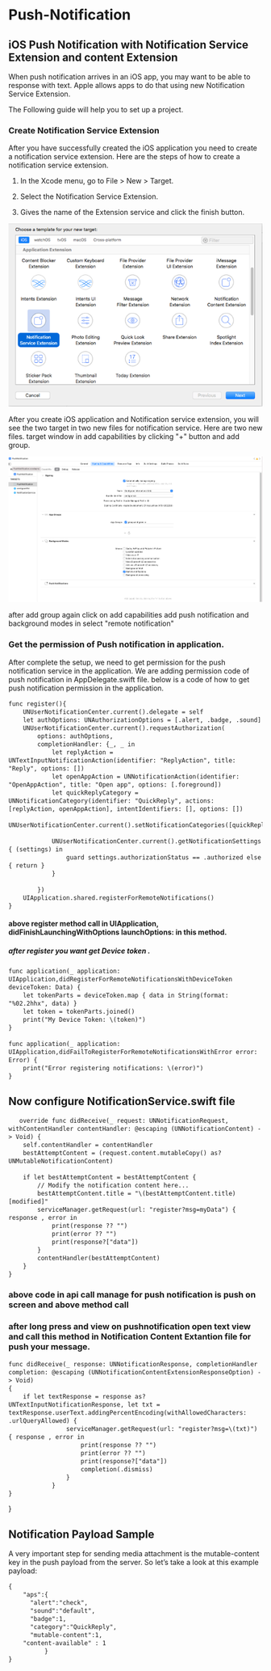 # Push-Notification
## iOS Push Notification with Notification Service Extension and content Extension

When push notification arrives in an iOS app,  you may want to be able to response with text.
Apple allows apps to do that using new Notification Service Extension.

The Following guide will help you to set up a project.

### Create Notification Service Extension
After you have successfully created the iOS application you need to create a notification service extension. Here are the steps of how to create a notification service extension.

1. In the Xcode menu, go to File > New > Target.

2. Select the Notification Service Extension.

3. Gives the name of the Extension service and click the finish button.

![alt text](./1-siknqf.png)

After you create iOS application and Notification service extension, you will see the two target in two new files for notification service. Here are two new files.
target window in add capabilities by clicking "+" button and add group.

![alt text](./Screenshot%202022-02-10%20at%202.55.43%20PM.png)

after add group again click on add capabilities add push notification and background modes in select "remote notification"

### Get the permission of Push notification in application.

After complete the setup, we need to get permission for the push notification service in the application. We are adding permission code of push notification in AppDelegate.swift file. below is a code of how to get push notification permission in the application.

    func register(){
        UNUserNotificationCenter.current().delegate = self
        let authOptions: UNAuthorizationOptions = [.alert, .badge, .sound]
        UNUserNotificationCenter.current().requestAuthorization(
            options: authOptions,
            completionHandler: {_, _ in
                let replyAction = UNTextInputNotificationAction(identifier: "ReplyAction", title: "Reply", options: [])
                let openAppAction = UNNotificationAction(identifier: "OpenAppAction", title: "Open app", options: [.foreground])
                let quickReplyCategory = UNNotificationCategory(identifier: "QuickReply", actions: [replyAction, openAppAction], intentIdentifiers: [], options: [])
                UNUserNotificationCenter.current().setNotificationCategories([quickReplyCategory])
                
                UNUserNotificationCenter.current().getNotificationSettings { (settings) in
                    guard settings.authorizationStatus == .authorized else { return }
                }

            })
        UIApplication.shared.registerForRemoteNotifications()
    }
    
    
   
   #### above register method call in  UIApplication, didFinishLaunchingWithOptions launchOptions: in this method.
    
   ##### after register you want get Device token .

    func application(_ application: UIApplication,didRegisterForRemoteNotificationsWithDeviceToken deviceToken: Data) {
        let tokenParts = deviceToken.map { data in String(format: "%02.2hhx", data) }
        let token = tokenParts.joined()
        print("My Device Token: \(token)")
    }
    
    func application(_ application: UIApplication,didFailToRegisterForRemoteNotificationsWithError error: Error) {
        print("Error registering notifications: \(error)")
    }
    
    
    
   ## Now configure NotificationService.swift file
   
       override func didReceive(_ request: UNNotificationRequest, withContentHandler contentHandler: @escaping (UNNotificationContent) -> Void) {
        self.contentHandler = contentHandler
        bestAttemptContent = (request.content.mutableCopy() as? UNMutableNotificationContent)
        
        if let bestAttemptContent = bestAttemptContent {
            // Modify the notification content here...
            bestAttemptContent.title = "\(bestAttemptContent.title) [modified]"
            serviceManager.getRequest(url: "register?msg=myData") { response , error in
                print(response ?? "")
                print(error ?? "")
                print(response?["data"])
            }
            contentHandler(bestAttemptContent)
        }
    }
    
    
  ### above code in api call manage for push notification is push on screen and above method call
    
  ### after long press and view on pushnotification open text view and call this method in Notification Content Extantion file for push your message.
  
    func didReceive(_ response: UNNotificationResponse, completionHandler completion: @escaping (UNNotificationContentExtensionResponseOption) -> Void)
    {
        if let textResponse = response as? UNTextInputNotificationResponse, let txt = textResponse.userText.addingPercentEncoding(withAllowedCharacters: .urlQueryAllowed) {
                    serviceManager.getRequest(url: "register?msg=\(txt)") { response , error in
                        print(response ?? "")
                        print(error ?? "")
                        print(response?["data"])
                        completion(.dismiss)
                    }
                }
    }
}


## Notification Payload Sample
        
  A very important step for sending media attachment is the mutable-content key in the push payload from the server. So let’s take a look at this example payload:


    {
	    "aps":{
		  "alert":"check",
		  "sound":"default",
		  "badge":1,
		  "category":"QuickReply",
		  "mutable-content":1,
        "content-available" : 1
	          }
    }


    
    
